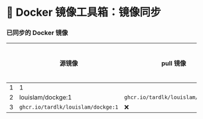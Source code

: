 # 🚀 Docker 镜像工具箱：镜像同步

### 已同步的 Docker 镜像

|   | 源镜像 | pull 镜像 | 同步 | 更新时间 |
| ---- | -------- | --------- | ---- | -------- |
| 1   | 1   
| 2   | louislam/dockge:1 | `ghcr.io/tardlk/louislam/dockge:1` | ❌ |  |
| 3   | `ghcr.io/tardlk/louislam/dockge:1` | ❌ |  |
